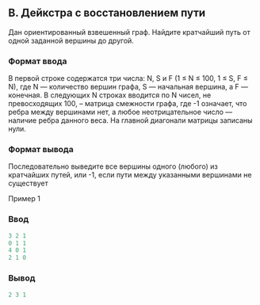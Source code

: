 ﻿## B. Дейкстра с восстановлением пути

Дан ориентированный взвешенный граф. Найдите кратчайший путь от одной заданной вершины до другой.
### Формат ввода 
В первой строке содержатся три числа: N, S и F (1 ≤ N ≤ 100, 1 ≤ S, F ≤ N), где N — количество вершин графа, S — начальная вершина, а F — конечная. В следующих N строках вводится по N чисел, не превосходящих 100, – матрица смежности графа, где -1 означает, что ребра между вершинами нет, а любое неотрицательное число — наличие ребра данного веса. На главной диагонали матрицы записаны нули.  
### Формат вывода

Последовательно выведите все вершины одного (любого) из кратчайших путей, или -1, если пути между указанными вершинами не существует  

Пример 1   

### Ввод
```cpp
3 2 1
0 1 1
4 0 1
2 1 0
```
### Вывод
```cpp
2 3 1
```
